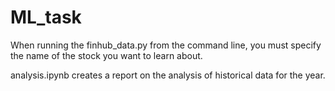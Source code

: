 # ML_task
When running the finhub_data.py from the command line, you must specify the name of the stock you want to learn about.

analysis.ipynb creates a report on the analysis of historical data for the year.
